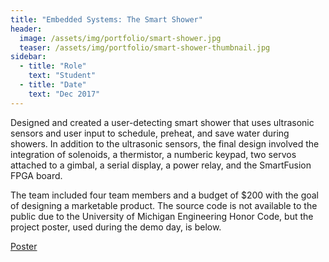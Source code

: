 ```yaml
---
title: "Embedded Systems: The Smart Shower"
header:
  image: /assets/img/portfolio/smart-shower.jpg
  teaser: /assets/img/portfolio/smart-shower-thumbnail.jpg
sidebar:
  - title: "Role"
    text: "Student"
  - title: "Date"
    text: "Dec 2017"
---
```


Designed and created a user-detecting smart shower that uses ultrasonic sensors
and user input to schedule, preheat, and save water during showers. In addition
to the ultrasonic sensors, the final design involved the integration of
solenoids, a thermistor, a numberic keypad, two servos attached to a gimbal, a
serial display, a power relay, and the SmartFusion FPGA board.

The team included four team members and a budget of $200 with the goal of
designing a marketable product. The source code is not available to the public
due to the University of Michigan Engineering Honor Code, but the project
poster, used during the demo day, is below.

<a class="btn btn--primary" target="_blank" href="https://drive.google.com/file/d/1efbnW9kqRgivNw-uoiIQzRIYNuEMVeiD/view?usp=sharing">Poster</a>
